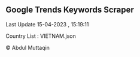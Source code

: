 

## Google Trends Keywords Scraper 
 
Last Update 15-04-2023 , 15:19:11

Country List :
VIETNAM.json



© Abdul Muttaqin 
